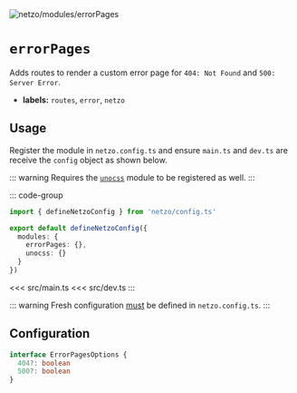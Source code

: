 <img src="https://raw.githubusercontent.com/netzo/netzo/main/assets/modules/errorPages.svg" alt="netzo/modules/errorPages" class="mb-5 w-75px">

# `errorPages`

Adds routes to render a custom error page for `404: Not Found` and `500: Server Error`.

- **labels:** `routes`, `error`, `netzo`

## Usage

Register the module in `netzo.config.ts` and ensure `main.ts` and `dev.ts` are receive the `config` object as shown below.

::: warning Requires the [`unocss`](/docs/netzo/modules/unocss) module to be registered as well.
:::

::: code-group
```ts [netzo.config.ts]
import { defineNetzoConfig } from 'netzo/config.ts'

export default defineNetzoConfig({
  modules: {
    errorPages: {},
    unocss: {}
  }
})
```
<<< src/main.ts
<<< src/dev.ts
:::

::: warning Fresh configuration [must](https://fresh.deno.dev/docs/concepts/ahead-of-time-builds#migrating-existing-projects-with-plugins) be defined in `netzo.config.ts`.
:::

## Configuration

```ts
interface ErrorPagesOptions {
  404?: boolean
  500?: boolean
}
```
